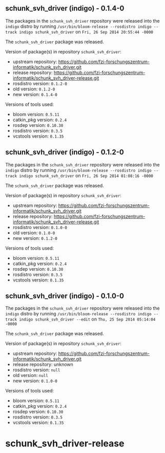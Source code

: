 ## schunk_svh_driver (indigo) - 0.1.4-0

The packages in the `schunk_svh_driver` repository were released into the `indigo` distro by running `/usr/bin/bloom-release --rosdistro indigo --track indigo schunk_svh_driver` on `Fri, 26 Sep 2014 20:55:44 -0000`

The `schunk_svh_driver` package was released.

Version of package(s) in repository `schunk_svh_driver`:
- upstream repository: https://github.com/fzi-forschungszentrum-informatik/schunk_svh_driver.git
- release repository: https://github.com/fzi-forschungszentrum-informatik/schunk_svh_driver-release.git
- rosdistro version: `0.1.2-0`
- old version: `0.1.2-0`
- new version: `0.1.4-0`

Versions of tools used:
- bloom version: `0.5.11`
- catkin_pkg version: `0.2.4`
- rosdep version: `0.10.30`
- rosdistro version: `0.3.5`
- vcstools version: `0.1.35`


## schunk_svh_driver (indigo) - 0.1.2-0

The packages in the `schunk_svh_driver` repository were released into the `indigo` distro by running `/usr/bin/bloom-release --rosdistro indigo --track indigo schunk_svh_driver` on `Fri, 26 Sep 2014 01:08:16 -0000`

The `schunk_svh_driver` package was released.

Version of package(s) in repository `schunk_svh_driver`:
- upstream repository: https://github.com/fzi-forschungszentrum-informatik/schunk_svh_driver.git
- release repository: https://github.com/fzi-forschungszentrum-informatik/schunk_svh_driver-release.git
- rosdistro version: `0.1.0-0`
- old version: `0.1.0-0`
- new version: `0.1.2-0`

Versions of tools used:
- bloom version: `0.5.11`
- catkin_pkg version: `0.2.4`
- rosdep version: `0.10.30`
- rosdistro version: `0.3.5`
- vcstools version: `0.1.35`


## schunk_svh_driver (indigo) - 0.1.0-0

The packages in the `schunk_svh_driver` repository were released into the `indigo` distro by running `/usr/bin/bloom-release --rosdistro indigo --track indigo schunk_svh_driver --edit` on `Thu, 25 Sep 2014 05:14:04 -0000`

The `schunk_svh_driver` package was released.

Version of package(s) in repository `schunk_svh_driver`:
- upstream repository: https://github.com/fzi-forschungszentrum-informatik/schunk_svh_driver.git
- release repository: unknown
- rosdistro version: `null`
- old version: `null`
- new version: `0.1.0-0`

Versions of tools used:
- bloom version: `0.5.11`
- catkin_pkg version: `0.2.4`
- rosdep version: `0.10.30`
- rosdistro version: `0.3.5`
- vcstools version: `0.1.35`


schunk_svh_driver-release
=========================
